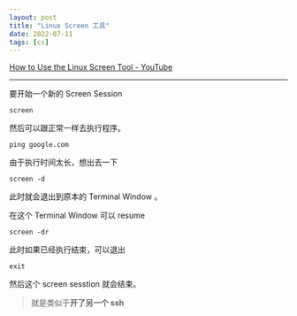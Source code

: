 ```yaml
---
layout: post
title: "Linux Screen 工具"
date: 2022-07-11
tags: [cs]
---
```


[How to Use the Linux Screen Tool - YouTube](https://www.youtube.com/watch?v=3txYaF_IVZQ)

---

要开始一个新的 Screen Session 

```
screen
```

然后可以跟正常一样去执行程序。

```
ping google.com
```

由于执行时间太长，想出去一下

```
screen -d
```

此时就会退出到原本的 Terminal Window 。

在这个 Terminal Window 可以 resume 

```
screen -dr
```

 此时如果已经执行结束，可以退出

```
exit
```

然后这个 screen sesstion 就会结束。

> 就是类似于**开了另一个 ssh**
